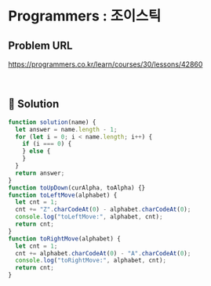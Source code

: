 # Programmers : 조이스틱

## Problem URL

https://programmers.co.kr/learn/courses/30/lessons/42860

<br/>

## 🚩 Solution

```js
function solution(name) {
  let answer = name.length - 1;
  for (let i = 0; i < name.length; i++) {
    if (i === 0) {
    } else {
    }
  }
  return answer;
}
function toUpDown(curAlpha, toAlpha) {}
function toLeftMove(alphabet) {
  let cnt = 1;
  cnt += "Z".charCodeAt(0) - alphabet.charCodeAt(0);
  console.log("toLeftMove:", alphabet, cnt);
  return cnt;
}
function toRightMove(alphabet) {
  let cnt = 1;
  cnt += alphabet.charCodeAt(0) - "A".charCodeAt(0);
  console.log("toRightMove:", alphabet, cnt);
  return cnt;
}
```
